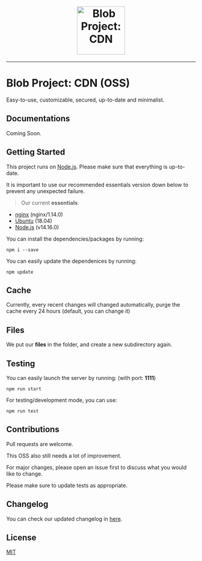 <h1 align="center">
    <a href="https://files.blob-project.com"><img src="https://files.blob-project.com/cluster/maxima/cdn-docs/fox.png" width="128px" alt="Blob Project: CDN"></a>
</h1>

---

# Blob Project: CDN (OSS)
Easy-to-use, customizable, secured, up-to-date and minimalist.

## Documentations
Coming Soon.

## Getting Started
This project runs on [Node.js](https://nodejs.org/en/blog/release/v14.16.0/). Please make sure that everything is up-to-date.

It is important to use our recommended essentials version down below to prevent any unexpected failure.

> Our current **essentials**:
- [nginx](http://nginx.org/) (nginx/1.14.0)
- [Ubuntu](https://ubuntu.com/) (18.04)
- [Node.js](https://nodejs.org/en/blog/release/v14.16.0/) (v14.16.0)

You can install the dependencies/packages by running:
```shell script
npm i --save
```

You can easily update the dependenices by running:
```shell script
npm update
```

## Cache
Currently, every recent changes will changed automatically, purge the cache every 24 hours (default, you can change it)

## Files
We put our **files** in the folder, and create a new subdirectory again.

## Testing
You can easily launch the server by running: (with port: **1111**)
```shell script
npm run start
```

For testing/development mode, you can use:
```shell script
npm run test
```

## Contributions
Pull requests are welcome.

This OSS also still needs a lot of improvement.

For major changes, please open an issue first to discuss what you would like to change.

Please make sure to update tests as appropriate.

## Changelog
You can check our updated changelog in [here](https://github.com/Blob-Development/cdn-server/blob/main/CHANGELOG.md).

## License
[MIT](https://choosealicense.com/licenses/mit/)
